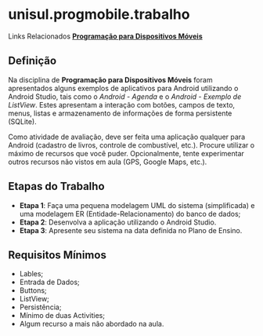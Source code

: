 # unisul.progmobile.trabalho

Links Relacionados <b><a href="https://saulo.arisa.com.br/wiki/index.php/Dispositivos_M%C3%B3veis">Programação para Dispositivos Móveis</a></b>

<h2>Definição</h2>

Na disciplina de <b>Programação para Dispositivos Móveis</b> foram apresentados alguns exemplos de aplicativos para Android utilizando o Android Studio, tais como o <i>Android - Agenda</i> e o <i>Android - Exemplo de ListView</i>. Estes apresentam a interação com botões, campos de texto, menus, listas e armazenamento de informações de forma persistente (SQLite).

Como atividade de avaliação, deve ser feita uma aplicação qualquer para Android (cadastro de livros, controle de combustível, etc.). Procure utilizar o máximo de recursos que você puder. Opcionalmente, tente experimentar outros recursos não vistos em aula (GPS, Google Maps, etc.).

<h2>Etapas do Trabalho</h2>

* <b>Etapa 1</b>: Faça uma pequena modelagem UML do sistema (simplificada) e uma modelagem ER (Entidade-Relacionamento) do banco de dados;
* <b>Etapa 2</b>: Desenvolva a aplicação utilizando o Android Studio.
* <b>Etapa 3</b>: Apresente seu sistema na data definida no Plano de Ensino.

<h2>Requisitos Mínimos</h2>

* Lables;
* Entrada de Dados;
* Buttons;
* ListView;
* Persistência;
* Mínimo de duas Activities;
* Algum recurso a mais não abordado na aula.
